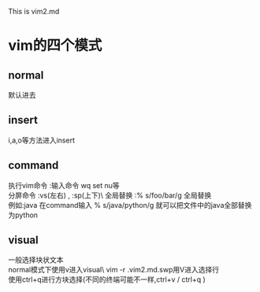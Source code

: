 This is vim2.md
# vim的四个模式
## normal
默认进去
## insert
i,a,o等方法进入insert
## command 
执行vim命令
:输入命令 wq set nu等\
分屏命令 :vs(左右) , :sp(上下)\ 
全局替换 :% s/foo/bar/g 全局替换\
例如:java 在command输入 % s/java/python/g 就可以把文件中的java全部替换为python
## visual 
一般选择块状文本\
normal模式下使用v进入visual\ 
vim -r .vim2.md.swp用V进入选择行\
使用ctrl+q进行方块选择(不同的终端可能不一样,ctrl+v / ctrl+q )


